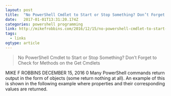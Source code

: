 ```yaml
---
layout: post 
title:  "No PowerShell Cmdlet to Start or Stop Something? Don’t Forget to Check for Methods on the Get Cmdlets – Mike F Robbins" 
date:   2017-01-01T13:31:20.174Z 
categories: powershell programming
link: http://mikefrobbins.com/2016/12/15/no-powershell-cmdlet-to-start-or-stop-something-dont-forget-to-check-for-methods-on-the-get-cmdlets/ 
tags:
  - links
ogtype: article 
---
```


> No PowerShell Cmdlet to Start or Stop Something? Don’t Forget to Check for Methods on the Get Cmdlets

MIKE F ROBBINS DECEMBER 15, 2016 0
Many PowerShell commands return output in the form of objects (some return nothing at all). An example of this is shown in the following example where properties and their corresponding values are returned.